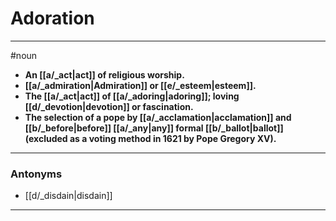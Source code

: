 # Adoration
---
#noun
- **An [[a/_act|act]] of religious worship.**
- **[[a/_admiration|Admiration]] or [[e/_esteem|esteem]].**
- **The [[a/_act|act]] of [[a/_adoring|adoring]]; loving [[d/_devotion|devotion]] or fascination.**
- **The selection of a pope by [[a/_acclamation|acclamation]] and [[b/_before|before]] [[a/_any|any]] formal [[b/_ballot|ballot]] (excluded as a voting method in 1621 by Pope Gregory XV).**
---
### Antonyms
- [[d/_disdain|disdain]]
---
